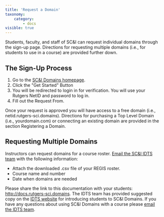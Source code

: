 ```yaml
---
title: 'Request a Domain'
taxonomy:
    category:
        - docs
visible: true
---
```


Students, faculty, and staff of SC&I can request individual domains through the sign-up page.  Directions for requesting multiple domains (i.e., for students to use in a course) are provided further down.

## The Sign-Up Process
1. Go to the [SC&I Domains homepage](https://rutgers-sci.domains).
2. Click the "Get Started" Button
3. You will be redirected to login in for verification.  You will use your Rutgers NetID and password to log in.
4. Fill out the Request From.

Once your request is approved you will have access to a free domain (i.e., netid.rutgers-sci.domains).  Directions for purchasing a Top Level Domain (i.e., yourdomain.com) or connecting an existing domain are provided in the section Registering a Domain.

## Requesting Multiple Domains
Instructors can request domains for a course roster. [Email the SC&I IDTS team](https://idts.comminfo.rutgers.edu/contact/) with the following information:
* Attach the downloaded .csv file of your REGIS roster.
* Course name and number
* Date when domains are needed

Please share the link to this documentation with your students: http://docs.rutgers-sci.domains.  The IDTS team has provided suggested copy on the [IDTS website](https://comminfo.rutgers-sci.domains) for introducing students to SC&I Domains.  If you have any questions about using SC&I Domains with a course please [email the IDTS team](https://idts.comminfo.rutgers.edu/contact/).
